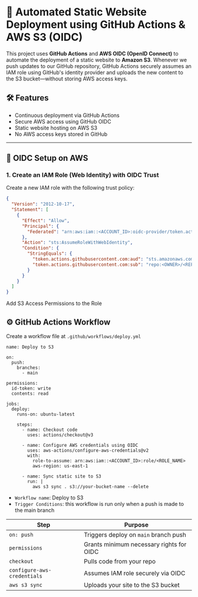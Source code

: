 # 🚀 Automated Static Website Deployment using GitHub Actions & AWS S3 (OIDC)

This project uses **GitHub Actions** and **AWS OIDC (OpenID Connect)** to automate the deployment of a static website to **Amazon S3**. Whenever we push updates to our GitHub repository, GitHub Actions securely assumes an IAM role using GitHub's identity provider and uploads the new content to the S3 bucket—without storing AWS access keys.

## 🛠️ Features

- Continuous deployment via GitHub Actions
- Secure AWS access using GitHub OIDC
- Static website hosting on AWS S3
- No AWS access keys stored in GitHub

---

## 🔐 OIDC Setup on AWS

### 1. Create an IAM Role (Web Identity) with OIDC Trust

Create a new IAM role with the following trust policy:

```json
{
  "Version": "2012-10-17",
  "Statement": [
    {
      "Effect": "Allow",
      "Principal": {
        "Federated": "arn:aws:iam::<ACCOUNT_ID>:oidc-provider/token.actions.githubusercontent.com"
      },
      "Action": "sts:AssumeRoleWithWebIdentity",
      "Condition": {
        "StringEquals": {
          "token.actions.githubusercontent.com:aud": "sts.amazonaws.com",
          "token.actions.githubusercontent.com:sub": "repo:<OWNER>/<REPO>:ref:refs/heads/main"
        }
      }
    }
  ]
}
```
Add S3 Access Permissions to the Role


## ⚙️ GitHub Actions Workflow
Create a workflow file at `.github/workflows/deploy.yml`

```
name: Deploy to S3

on:
  push:
    branches:
      - main

permissions:
  id-token: write
  contents: read

jobs:
  deploy:
    runs-on: ubuntu-latest

    steps:
      - name: Checkout code
        uses: actions/checkout@v3

      - name: Configure AWS credentials using OIDC
        uses: aws-actions/configure-aws-credentials@v2
        with:
          role-to-assume: arn:aws:iam::<ACCOUNT_ID>:role/<ROLE_NAME>
          aws-region: us-east-1

      - name: Sync static site to S3
        run: |
          aws s3 sync . s3://your-bucket-name --delete

```
- `Workflow name`: Deploy to S3
- `Trigger Conditions`:  this workflow is run only when a push is made to the main branch

| Step                        | Purpose                                  |
| --------------------------- | ---------------------------------------- |
| `on: push`                  | Triggers deploy on `main` branch push    |
| `permissions`               | Grants minimum necessary rights for OIDC |
| `checkout`                  | Pulls code from your repo                |
| `configure-aws-credentials` | Assumes IAM role securely via OIDC       |
| `aws s3 sync`               | Uploads your site to the S3 bucket       |

